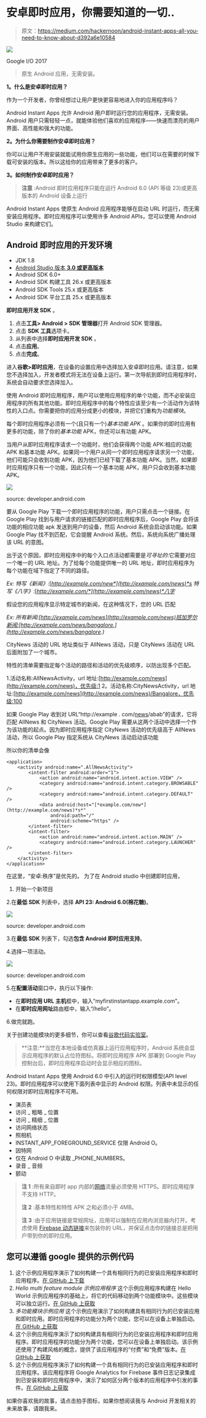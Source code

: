 # 安卓即时应用，你需要知道的一切..

> 原文：<https://medium.com/hackernoon/android-instant-apps-all-you-need-to-know-about-d392a6e10584>

![](img/467064aeda8a6d602940634b66b7fd18.png)

Google I/O 2017

> 原生 Android 应用，无需安装。

**1。什么是安卓即时应用？**

作为一个开发者，你曾经想过让用户更快更容易地进入你的应用程序吗？

Android Instant Apps 允许 Android 用户即时运行您的应用程序，无需安装。Android 用户只需轻轻一点，就能体验他们喜欢的应用程序——快速而漂亮的用户界面、高性能和强大的功能。

**2。为什么你需要制作安卓即时应用？**

你可以让用户不用安装就能试用你原生应用的一些功能，他们可以在需要的时候下载可安装的版本。所以这给你的应用带来了更多的客户。

**3。如何制作安卓即时应用？**

> **注意** :Android 即时应用程序只能在运行 Android 6.0 (API 等级 23)或更高版本的 Android 设备上运行

Android Instant Apps 使原生 Android 应用程序能够在启动 URL 时运行，而无需安装应用程序。即时应用程序可以使用许多 Android APIs，您可以使用 Android Studio 来构建它们。

## Android 即时应用的开发环境

*   JDK 1.8
*   [Android Studio 版本 **3.0 或更高版本**](https://developer.android.com/studio/preview/index.html)
*   Android SDK 6.0+
*   Android SDK 构建工具 26.x 或更高版本
*   Android SDK Tools 25.x 或更高版本
*   Android SDK 平台工具 25.x 或更高版本

**即时应用开发 SDK** 。

1.  点击**工具> Android > SDK 管理器**打开 Android SDK 管理器。
2.  点击 **SDK 工具**选项卡。
3.  从列表中选择**即时应用开发 SDK** 。
4.  点击**应用**。
5.  点击**完成**。

进入**谷歌>即时应用**，在设备的设置应用中选择加入安卓即时应用。请注意，如果您不选择加入，开发者模式将无法在设备上运行。第一次导航到即时应用程序时，系统会自动要求您选择加入。

使用 Android 即时应用程序，用户可以使用应用程序的单个功能，而不必安装应用程序的所有其他功能。即时应用程序中的每个特性应该至少有一个活动作为该特性的入口点。你需要把你的应用分成更小的模块，并把它们重构为*功能模块*。

每个即时应用程序必须有一个(且只有一个)*基本功能 APK* 。如果你的即时应用有更多的功能，除了你的*基本功能* APK，你还可以有功能 APK。

当用户从即时应用程序请求一个功能时，他们会获得两个功能 APK:相应的功能 APK 和基本功能 APK。如果同一个用户从同一个即时应用程序请求另一个功能，他们可能只会收到功能 APK，因为他们已经下载了基本功能 APK。当然，如果即时应用程序只有一个功能，因此只有一个基本功能 APK，用户只会收到基本功能 APK。

![](img/5ec8886f454aa03b8b7d3f0731bf2664.png)

source: developer.android.com

要从 Google Play 下载一个即时应用程序的功能，用户只需点击一个链接。在 Google Play 找到与用户请求的链接匹配的即时应用程序后，Google Play 会将该功能的相应功能 apk 发送到用户的设备，然后 Android 系统会启动该功能。如果 Google Play 找不到匹配，它会提醒 Android 系统。然后，系统向系统广播处理该 URL 的意图。

出于这个原因，即时应用程序中的每个入口点活动都需要是*可寻址的*:它需要对应一个唯一的 URL 地址。为了给每个功能提供唯一的 URL 地址，即时应用程序为每个功能在域下指定了不同的路径。

*Ex:
特写《新闻》:*[*http://example.com/new*](http://example.com/news)*s
特写《八字》:*[*http://example.com/*](http://example.com/news)*八字*

假设您的应用程序显示特定城市的新闻，在这种情况下，您的 URL 匹配

*Ex:
所有新闻:[http://example.com/news](http://example.com/news)班加罗尔新闻:[http://example.com/news/bangalore.](http://example.com/news/bangalore.)*

CityNews 活动的 URL 地址类似于 AllNews 活动，只是 CityNews 活动在 URL 后面附加了一个城市。

特性的清单需要指定每个活动的路径和活动的优先级顺序，以防出现多个匹配。

1.活动名称:AllNewsActivity，url 地址:[http://example.com/news](http://example.com/news)，优先级:1
2。活动名称:CityNewsActivity，url 地址:[http://example.com/news](http://example.com/news)/Bangalore，优先级:100

如果 Google Play 收到对 URL“http://example . com/[news](http://example.com/news)/abab”的请求，它将匹配 AllNews 和 CityNews 活动。Google Play 需要从这两个活动中选择一个作为该功能的起点。因为即时应用程序指定 CityNews 活动的优先级高于 AllNews 活动，所以 Google Play 指定系统从 CityNews 活动启动该功能

所以你的清单会像

```
<application>
    <activity android:name=".AllNewsActivity">
        <intent-filter android:order="1">
            <action android:name="android.intent.action.VIEW" />
            <category android:name="android.intent.category.BROWSABLE" />
            <category android:name="android.intent.category.DEFAULT" />
            <data android:host="[*example.com/new*](http://example.com/news)*s*"
                android:path="/"
                android:scheme="https" />
        </intent-filter>
        <intent-filter>
            <action android:name="android.intent.action.MAIN" />
            <category android:name="android.intent.category.LAUNCHER" />
        </intent-filter>
    </activity>
</application>
```

在这里，“安卓:秩序”是优先的。
为了在 Android studio 中创建即时应用，

1.  开始一个新项目

2.在**最低 SDK** 列表中，选择 **API 23: Android 6.0(棉花糖)**。

![](img/a814a83043fb7ddcf7bc69f17d213991.png)

source: developer.android.com

3.在**最低 SDK** 列表下，勾选**包含 Android 即时应用支持**。

4.选择一项活动。

![](img/981cf5a1165e1a2b99916be3148bf28b.png)

source: developer.android.com

5.在**配置活动**窗口中，执行以下操作:

*   在**即时应用 URL 主机**框中，输入“myfirstinstantapp.example.com”。
*   在**即时应用网址**路由框中，输入“/hello”。

6.做完就跑。

关于创建功能模块的更多细节，你可以查看[谷歌代码实验室](https://codelabs.developers.google.com/codelabs/android-instant-apps/#0)。

> **注意:**当您在本地设备或仿真器上运行应用程序时，Android 系统会显示应用程序的默认占位符图标。将即时应用程序 APK 部署到 Google Play 控制台后，即时应用程序启动时会显示相应的图标。

Android Instant Apps 使用 Android 6.0 中引入的运行时权限模型(API level 23)。即时应用程序可以使用下面列表中显示的 Android 权限。列表中未显示的任何权限对即时应用程序不可用。

*   演员表
*   访问 _ 粗略 _ 位置
*   访问 _ 精细 _ 位置
*   访问网络状态
*   照相机
*   INSTANT_APP_FOREGROUND_SERVICE 仅限 Android O。
*   因特网
*   仅在 Android O 中读取 _PHONE_NUMBERS。
*   录音 _ 音频
*   颤动

> **注 1** :所有来自即时 app 内部的[网络](https://hackernoon.com/tagged/network)流量必须使用 HTTPS。即时应用程序不支持 HTTP。
> 
> **注 2** :基本特性和特性 APK 之和必须小于 4MB。
> 
> **注 3** :由于应用链接是常规网址，应用可以强制在应用内浏览器内打开。考虑使用 [Firebase 动态链接](https://firebase.google.com/docs/dynamic-links/)来包装你的 URL，并保证点击你的链接总是把用户带到你的即时应用。

## 您可以遵循 google 提供的示例代码

1.  这个示例应用程序演示了如何构建一个具有相同行为的已安装应用程序和即时应用程序。[在 GitHub 上下载](https://github.com/googlesamples/android-instant-apps/tree/master/hello)
2.  *Hello multi feature module 示例应用程序*
    这个示例应用程序构建在 Hello World 示例应用程序的基础上，将它的代码移动到两个功能模块中。这些模块可以独立运行。[在 GitHub 上获取](https://github.com/googlesamples/android-instant-apps/tree/master/hello-feature-module)
3.  *多功能模块示例应用* 这个示例应用演示了如何构建具有相同行为的已安装应用和即时应用。即时应用程序的功能分为两个功能，您可以在设备上单独启动。[在 GitHub 上获取](https://github.com/googlesamples/android-instant-apps/tree/master/multi-feature-module)
4.  这个示例应用程序演示了如何构建具有相同行为的已安装应用程序和即时应用程序。即时应用程序的功能分为两个功能，您可以在设备上单独启动。该示例还使用了构建风格的概念，提供了该应用程序的“付费”和“免费”版本。[在 GitHub 上获取](https://github.com/googlesamples/android-instant-apps/tree/master/flavors)
5.  这个示例应用程序演示了如何构建一个具有相同行为的已安装应用程序和即时应用程序。该应用程序将 Google Analytics for Firebase 事件日志记录集成到已安装和即时应用程序中，演示了如何区分两个版本的应用程序中引发的事件。[在 GitHub 上获取](https://github.com/googlesamples/android-instant-apps/tree/master/analytics)

如果你喜欢我的故事，请点击拍手图标，如果你想阅读我与 Android 开发相关的未来故事，请跟我来。